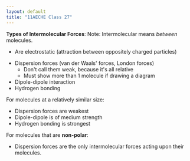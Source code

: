 ```yaml
---
layout: default
title: "11AECHE Class 27"
---
```


**Types of Intermolecular Forces**:
Note: Intermolecular means *between* molecules.
- Are electrostatic (attraction between oppositely charged particles)

* Dispersion forces (van der Waals' forces, London forces)
	* Don't call them weak, because it's all relative
	* Must show more than 1 molecule if drawing a diagram
* Dipole-dipole interaction
* Hydrogen bonding

For molecules at a relatively similar size:
* Dispersion forces are weakest
* Dipole-dipole is of medium strength
* Hydrogen bonding is strongest

For molecules that are **non-polar**:
- Dispersion forces are the only intermolecular forces acting upon their molecules.


